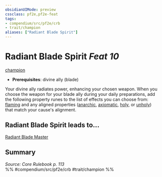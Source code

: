 ```yaml
---
obsidianUIMode: preview
cssclass: pf2e,pf2e-feat
tags:
- compendium/src/pf2e/crb
- trait/champion
aliases: ["Radiant Blade Spirit"]
---
```

# Radiant Blade Spirit  *Feat 10*  
[champion](/rules/traits/champion.md)  

- **Prerequisites**: divine ally (blade)

Your divine ally radiates power, enhancing your chosen weapon. When you choose the weapon for your blade ally during your daily preparations, add the following property runes to the list of effects you can choose from: [flaming](/compendium/equipment/items/flaming.md) and any aligned properties ([anarchic](/compendium/equipment/items/anarchic.md), [axiomatic](/compendium/equipment/items/axiomatic.md), [holy](/compendium/equipment/items/holy.md), or [unholy](/compendium/equipment/items/unholy.md)) that match your cause's alignment.

## Radiant Blade Spirit leads to...

[Radiant Blade Master](/compendium/feats/radiant-blade-master.md)

## Summary

*Source: Core Rulebook p. 113*  
%% #compendium/src/pf2e/crb #trait/champion %%